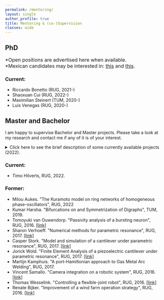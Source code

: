 ```yaml
---
permalink: /mentoring/
layout: single
author_profile: true
title: Mentoring & (co-)Supervision
classes: wide
---
```


## PhD

<p>
 <font size="3">*Open positions are advertised here when available.</font><br />  
 <font size="3">*Mexican candidates may be interested in: <a href="https://www.rug.nl/about-ug/profile/internationalization/global-focus/latin-america/conacyt-full-phd-scholarships?lang=en">this</a> and <a href="https://www.rug.nl/about-ug/profile/internationalization/global-focus/latin-america/unam-ug-double-degree-phd-program?lang=en">this</a>.</font>
</p>

### Current:
* Riccardo Bonetto (RUG, 2021-)
* Shaoxuan Cui (RUG, 2022-)
* Maximilian Steinert (TUM, 2020-)
* Luis Venegas (RUG, 2020-)

## Master and Bachelor

I am happy to supervise Bachelor and Master projects. 
Please take a look at my research and contact me if any of it is of your interest.

<details>
  <summary markdown="span">Click here to see the brief description of some currently available projects (2022).</summary>
  
  <dl>
    <dt> Mathematical model of a Spiking Phase Locked Loop </dt>
    <dd> A phase-locked loop (PLL) is an input-output system that relates the phase of the output with that of the input in some desired way. There exist several types of PLLs and their applications have been extremely broad. Recently, a new type of PLL has been envisioned: the spiking PLL (sPLL), which plays a fundamental role in the development of innovative Neuromorphic Devices. The aim of the project is to develop a mathematical model, based on ODEs, of an sPLL, which can further be used to aid in the design of neuromorphic devices. This project is in collaboration with the <a href="https://www.rug.nl/research/zernike/bio-inspired-circuits-and-systems/chicca-group/"> Bio-inspired Circuits and Systems research group</a>. </dd>
    <dt> Epidemic model for competing viruses</dt>
    <dd> An important goal of epidemic modeling is to understand the mechanisms that facilitate the spreading of a virus through, say, a human network. Some times, viruses compete between each other for the overall contagion of the disease. The objective is to propose and analyze an epidemic model that captures such competing dynamics, and propose mechanisms to better control the spread of the multiple viruses.</dd>
    <dt> Interaction of discrete and continuous symmetries in dynamic networks</dt>
    <dd> Within the framework of complex systems, one often considers interacting subsystems within a network. Finite size networks impose some discrete symmetries, while the interacting agents may posses themselves their own symmetries. The objective is to study a particular networked model where both discrete and continuous symmetries interact and to understand how they do so.</dd>
    <dt> Complex patters in multi-layer adaptive networks</dt>
    <dd> When subsystems interact within an evolving network, several unexpected patterns may arise. For networks of phase oscillators, one of such patters are the so-called chimera states. In this project multi-layer networks and to elucidate what are the adaptive mechanisms that give rise to chimeras.</dd>
    <dt> Interaction of different singularities in slow-fast systems</dt>
    <dd> Singularities in slow-fast systems give rise to complicated phenomena like relaxation oscillations, canards and mixed-mode oscillations. One of the most common singularities is the so-called fold singularity, which indeed can be related to the aforementioned phenomena. In this project we want to understand how folded singularities, and their nearby dynamics, interact with other singularities.</dd>
</dl> 
  
</details>


### Current:

* Timo Hilverts, RUG, 2022.


### Former:
* Milou Aukes. "The Kuramoto model on ring networks of homogeneous phase-oscillators", RUG, 2022
* Kumar Harsha. "Bifurcations on and Symmetrization of Digraphs", TUM, 2019. 
* Tomoyuki van Ouwendorp. "Passivity analysis of a bursting neuron", RUG, 2016. [[link]](https://fse.studenttheses.ub.rug.nl/15298/)
* Sharon Verhoeff. "Numerical methods for parametric resonance", RUG, 2017. [[link]](https://fse.studenttheses.ub.rug.nl/15299/)
* Casper Stork. "Model and simulation of a cantilever under parametric resonance", RUG, 2017. [[link]](https://fse.studenttheses.ub.rug.nl/15346/)
* Jorick Wold. "Finite Element Analysis of a piezoelectric cantilever under parametric resonance", RUG, 2017. [[link]](https://fse.studenttheses.ub.rug.nl/15678/)
* Martijn Kamphuis. "A port-Hamiltonian approach to Gas Metal Arc Welding", RUG, 2017. 
* Vincent Samallo. "Camera integration on a robotic system", RUG, 2016. [[link]](https://fse.studenttheses.ub.rug.nl/13997/)
* Thomas Wesselink. "Controlling a flexible-joint robot", RUG, 2016. [[link]](https://fse.studenttheses.ub.rug.nl/13928/)
* Renate Bijker. "Improvement of a wind farm operation strategy", RUG, 2016. [[link]](https://fse.studenttheses.ub.rug.nl/13909/)
